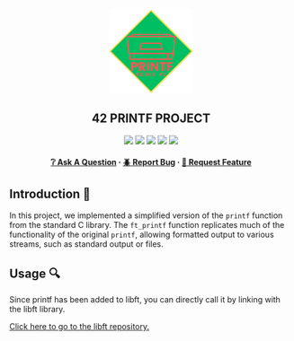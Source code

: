 <div align="center">
  <img src="img/printf.png" alt="Logo" width="150" height="150">
  <h2>42 PRINTF PROJECT</h2>
    <a href= https://github.com/emre-mr246/42-evaluation><img src="https://img.shields.io/badge/score-100%20%2F%20100-success?style=for-the-badge"/></a>
    <a href= https://github.com/emre-mr246/42-evaluation><img src="https://img.shields.io/badge/circle-0-magenta?style=for-the-badge"/></a>
    <a href= https://github.com/emre-mr246/42-evaluation><img src="https://img.shields.io/badge/42-Evaluation-red?style=for-the-badge"/></a>
    <a href= https://github.com/emre-mr246/42-evaluation><img src="https://img.shields.io/github/last-commit/emre-mr246/42_ring1_printf?style=for-the-badge"/></a>
    <a href="https://42istanbul.com.tr/"><img src="https://img.shields.io/badge/42-ISTANBUL-white?style=for-the-badge"/></a>
   
<h4>
    <a href="https://github.com/emre-mr246/42_ring1_printf/issues">❔ Ask A Question</a>
  <span> · </span>
    <a href="https://github.com/emre-mr246/42_ring1_printf/issues">🪲 Report Bug</a>
  <span> · </span>
    <a href="https://github.com/emre-mr246/42_ring1_printf/issues">💬 Request Feature</a>
</h4>
</div>

## Introduction 🚀

In this project, we implemented a simplified version of the `printf` function from the standard C library. The `ft_printf` function replicates much of the functionality of the original `printf`, allowing formatted output to various streams, such as standard output or files.

## Usage 🔍

Since printf has been added to libft, you can directly call it by linking with the libft library.

<a href="https://github.com/emre-mr246/42_ring0_libft"> Click here to go to the libft repository.</a>
